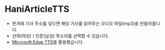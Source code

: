 # HaniArticleTTS

- 한겨레 기사 주소를 넣으면 해당 기사를 읽어주는 오디오 파일(mp3)을 만들어줍니다.
- 선희(여성) / 인준(남성) 목소리를 선택할 수 있습니다.
- [Microsoft Edge TTS](https://github.com/rany2/edge-tts)를 활용했습니다.
